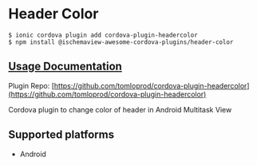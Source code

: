 # Header Color

```
$ ionic cordova plugin add cordova-plugin-headercolor
$ npm install @ischemaview-awesome-cordova-plugins/header-color
```

## [Usage Documentation](https://danielsogl.gitbook.io/awesome-cordova-plugins/plugins/header-color/)

Plugin Repo: [https://github.com/tomloprod/cordova-plugin-headercolor](https://github.com/tomloprod/cordova-plugin-headercolor)

Cordova plugin to change color of header in Android Multitask View

## Supported platforms

- Android
  


